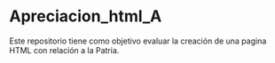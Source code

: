 # Apreciacion_html_A
Este repositorio tiene como objetivo evaluar la creación de una pagina HTML con relación a la Patria.
